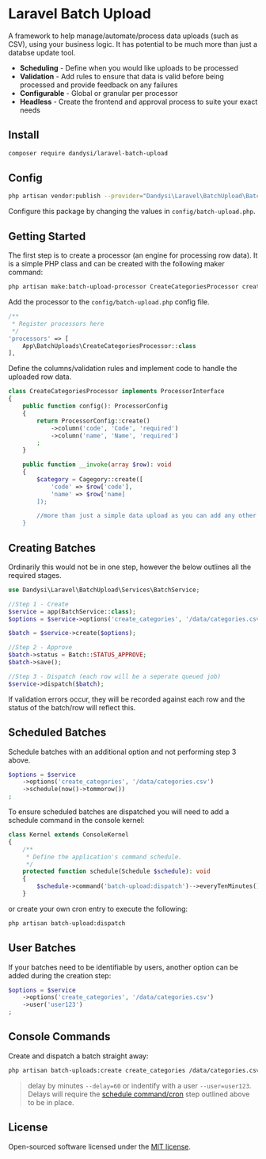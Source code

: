 # Laravel Batch Upload

A framework to help manage/automate/process data uploads (such as CSV), using your business logic. It has potential to be much more than just a databse update tool.

* __Scheduling__ - Define when you would like uploads to be processed
* __Validation__ - Add rules to ensure that data is valid before being processed and provide feedback on any failures
* __Configurable__ - Global or granular per processor
* __Headless__ - Create the frontend and approval process to suite your exact needs

## Install

```bash
composer require dandysi/laravel-batch-upload
```

## Config

```bash
php artisan vendor:publish --provider="Dandysi\Laravel\BatchUpload\BatchUploadServiceProvider"
```

Configure this package by changing the values in `config/batch-upload.php`.

## Getting Started

The first step is to create a processor (an engine for processing row data). It is a simple PHP class and can be created with the following maker command:

```bash
php artisan make:batch-upload-processor CreateCategoriesProcessor create_categories
```
Add the processor to the `config/batch-upload.php` config file.

```php
/**
 * Register processors here
 */
'processors' => [
    App\BatchUploads\CreateCategoriesProcessor::class
],
```

Define the columns/validation rules and implement code to handle the uploaded row data.

```php
class CreateCategoriesProcessor implements ProcessorInterface
{
    public function config(): ProcessorConfig 
    {
        return ProcessorConfig::create()
            ->column('code', 'Code', 'required')
            ->column('name', 'Name', 'required')
        ;
    }

    public function __invoke(array $row): void
    {
        $category = Cagegory::create([
            'code' => $row['code'],
            'name' => $row['name]
        ]);

        //more than just a simple data upload as you can add any other business logic here
    }

```

## Creating Batches

Ordinarily this would not be in one step, however the below outlines all the required stages.

```php
use Dandysi\Laravel\BatchUpload\Services\BatchService;

//Step 1 - Create
$service = app(BatchService::class);
$options = $service->options('create_categories', '/data/categories.csv');

$batch = $service->create($options);

//Step 2 - Approve
$batch->status = Batch::STATUS_APPROVE;
$batch->save();

//Step 3 - Dispatch (each row will be a seperate queued job)
$service->dispatch($batch);

```
If validation errors occur, they will be recorded against each row and the status of the batch/row will reflect this.

## Scheduled Batches

Schedule batches with an additional option and not performing step 3 above.

```php
$options = $service
    ->options('create_categories', '/data/categories.csv')
    ->schedule(now()->tommorow())
;
```

<a id="dispatch-command"></a>To ensure scheduled batches are dispatched you will need to add a schedule command in the console kernel:

```php
class Kernel extends ConsoleKernel
{
    /**
     * Define the application's command schedule.
     */
    protected function schedule(Schedule $schedule): void
    {
        $schedule->command('batch-upload:dispatch')-->everyTenMinutes();
    }
```
or create your own cron entry to execute the following:

```bash
php artisan batch-upload:dispatch
```

## User Batches

If your batches need to be identifiable by users, another option can be added during the creation step:

```php
$options = $service
    ->options('create_categories', '/data/categories.csv')
    ->user('user123')
;
```

## Console Commands

Create and dispatch a batch straight away:

```bash
php artisan batch-uploads:create create_categories /data/categories.csv --force-dispatch
```
> delay by minutes `--delay=60` or indentify with a user `--user=user123`. Delays will require the [schedule command/cron](#dispatch-command) step outlined above to be in place.

## License

Open-sourced software licensed under the [MIT license](LICENSE).